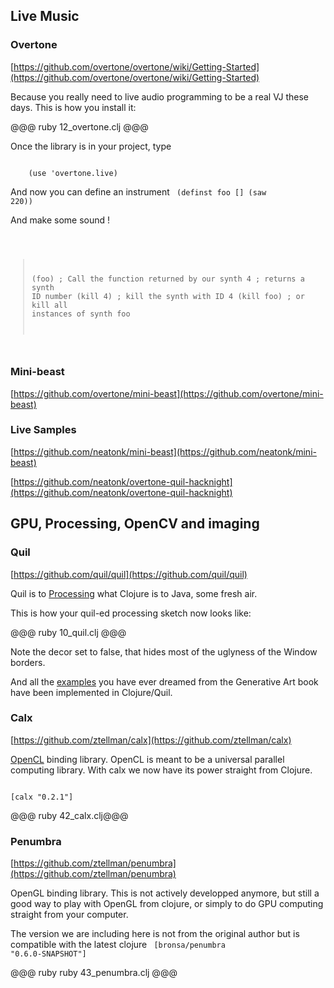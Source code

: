 Live Music
----

### Overtone
[https://github.com/overtone/overtone/wiki/Getting-Started](https://github.com/overtone/overtone/wiki/Getting-Started)

Because you really need to live audio programming to be a real VJ these days.
This is how you install it:

@@@ ruby 12_overtone.clj @@@

Once the library is in your project, type

<code>
	(use 'overtone.live)
</code>

And now you can define an instrument
<code>
	(definst foo [] (saw 220))
</code>

And make some sound !

<code>

> (foo) ; Call the function returned by our synth
4      ; returns a synth ID number
> (kill 4) ; kill the synth with ID 4
> (kill foo) ; or kill all instances of synth foo

</code>

### Mini-beast
[https://github.com/overtone/mini-beast](https://github.com/overtone/mini-beast)



### Live Samples
[https://github.com/neatonk/mini-beast](https://github.com/neatonk/mini-beast)

[https://github.com/neatonk/overtone-quil-hacknight](https://github.com/neatonk/overtone-quil-hacknight)

GPU, Processing, OpenCV and imaging
-----

### Quil
[https://github.com/quil/quil](https://github.com/quil/quil)

Quil is to [Processing](http://processing.org/) what Clojure is to Java, some fresh air.

This is how your quil-ed processing sketch now looks like:

@@@ ruby 10_quil.clj @@@

Note the decor set to false, that hides most of the uglyness of the Window borders.

And all the [examples](https://github.com/quil/quil/tree/master/examples/gen_art) you have ever dreamed from the Generative Art book have been implemented in Clojure/Quil.

### Calx
[https://github.com/ztellman/calx](https://github.com/ztellman/calx)

[OpenCL](http://www.drdobbs.com/parallel/a-gentle-introduction-to-opencl/231002854) binding library. OpenCL is meant to be a universal parallel computing library. With calx we now have its power straight from Clojure. 

<code>
[calx "0.2.1"]
</code>

@@@ ruby 42_calx.clj@@@

### Penumbra
[https://github.com/ztellman/penumbra](https://github.com/ztellman/penumbra)

OpenGL binding library.  This is not actively developped anymore, but still a good way to play with OpenGL from clojure, or simply to do GPU computing straight from your computer.

The version we are including here is not from the original author but is compatible with the latest clojure
<code>
[bronsa/penumbra "0.6.0-SNAPSHOT"] 
</code>

@@@ ruby ruby 43_penumbra.clj @@@